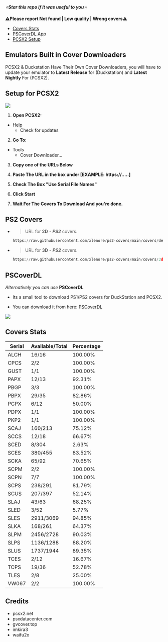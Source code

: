 *⭐**Star this repo if it was useful to you**⭐*

⚠️**Please report Not found | Low quality | Wrong covers**⚠️

- [Covers Stats](https://github.com/xlenore/ps2-covers#Covers_Stats  "Covers Stats")
- [PSCoverDL App](https://github.com/xlenore/ps2-covers#PSCoverDL)
- [PCSX2 Setup](https://github.com/xlenore/ps2-covers#pcsx2-setup  "PCSX2 Setup")


## Emulators Built in Cover Downloaders
PCSX2 & Duckstation Have Their Own Cover Downloaders, you will have to update your emulator to **Latest Release** for (Duckstation) and **Latest Nightly** For (PCSX2).


## Setup for PCSX2

[![](https://i.imgur.com/frOjqhc.gif)](https://i.imgur.com/jTGL0HH.gif)

1. **Open PCSX2:**
- Help
  - Check for updates
 
2. **Go To:**
- Tools
  - Cover Downloader...

3. **Copy one of the URLs Below**

4. **Paste The URL in the box under [EXAMPLE: https://.....]**

5. **Check The Box "Use Serial File Names"**

6. **Click Start**

7. **Wait For The Covers To Download And you're done.**

## PS2 Covers
- >URL for __2D__ -  ___PS2___ covers.
  ```python
  https://raw.githubusercontent.com/xlenore/ps2-covers/main/covers/default/${serial}.jpg
- >URL for __3D__ -  ___PS2___ covers.
  ```python
  https://raw.githubusercontent.com/xlenore/ps2-covers/main/covers/3d/${serial}.png

## PSCoverDL
*Alternatively you can use* __PSCoverDL__

- Its a small tool to download PS1/PS2 covers for DuckStation and PCSX2.

- You can download it from here: [PSCoverDL](https://github.com/xlenore/pscoverdl "PSCoverDL")

[![](https://user-images.githubusercontent.com/57191159/275665605-4c4b3042-85e4-45b5-8f1b-48a6f00a93ea.png)](https://user-images.githubusercontent.com/57191159/275665605-4c4b3042-85e4-45b5-8f1b-48a6f00a93ea.png)


## Covers Stats

| Serial | Available/Total | Percentage |
| ------ | --------------- | ---------- |
| ALCH | 16/16 | 100.00% |
| CPCS | 2/2 | 100.00% |
| GUST | 1/1 | 100.00% |
| PAPX | 12/13 | 92.31% |
| PBGP | 3/3 | 100.00% |
| PBPX | 29/35 | 82.86% |
| PCPX | 6/12 | 50.00% |
| PDPX | 1/1 | 100.00% |
| PKP2 | 1/1 | 100.00% |
| SCAJ | 160/213 | 75.12% |
| SCCS | 12/18 | 66.67% |
| SCED | 8/304 | 2.63% |
| SCES | 380/455 | 83.52% |
| SCKA | 65/92 | 70.65% |
| SCPM | 2/2 | 100.00% |
| SCPN | 7/7 | 100.00% |
| SCPS | 238/291 | 81.79% |
| SCUS | 207/397 | 52.14% |
| SLAJ | 43/63 | 68.25% |
| SLED | 3/52 | 5.77% |
| SLES | 2911/3069 | 94.85% |
| SLKA | 168/261 | 64.37% |
| SLPM | 2456/2728 | 90.03% |
| SLPS | 1136/1288 | 88.20% |
| SLUS | 1737/1944 | 89.35% |
| TCES | 2/12 | 16.67% |
| TCPS | 19/36 | 52.78% |
| TLES | 2/8 | 25.00% |
| VW067 | 2/2 | 100.00% |

## Credits
* pcsx2.net
* psxdatacenter.com
* gvcover.top
* imkira3
* waifu2x
